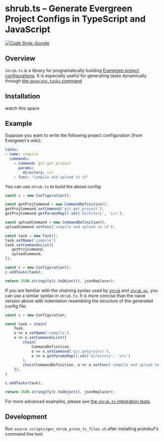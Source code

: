 # shrub.ts – Generate Evergreen Project Configs in TypeScript and JavaScript

[![Code Style: Google](https://img.shields.io/badge/code%20style-google-blueviolet.svg)](https://github.com/google/gts)


## Overview

`shrub.ts` is a library for programatically building [Evergreen project configurations](https://github.com/evergreen-ci/evergreen/wiki/Project-Files).
It is especially useful for generating tasks dynamically through [the `generate.tasks` command](https://github.com/evergreen-ci/evergreen/wiki/Project-Commands#generate-tasks)


## Installation
watch this space


## Example

Suppose you want to write the following project configuration (from Evergreen's wiki):

```yaml
tasks:
- name: compile
  commands:
    - command: git.get_project
      params:
        directory: src
    - func: "compile and upload to s3"
```

You can use `shrub.ts` to build the above config:

```typescript
const c = new Configuration();

const getProjCommand = new CommandDefinition();
getProjCommand.setCommand('git.get_project');
getProjCommand.getParamsMap().set('directory', 'src');

const uploadCommand = new CommandDefinition();
uploadCommand.setFunc('compile and upload to s3');

const task = new Task();
task.setName('compile')
task.setCommandsList([
   getProjCommand,
   uploadCommand, 
]);

const c = new Configuration();
c.addTasks(task);

return JSON.stringify(c.toObject(), jsonReplacer);
```

If you are familiar with the chaining syntax used by 
[`shrub`](https://github.com/evergreen-ci/shrub) and [`shrub.py`](https://github.com/evergreen-ci/shrub/),
you can use a similar syntax in `shrub.ts`. It is more concise than the naive version above with
indentation resembling the structure of the generated config file:

```typescript
const c = new Configuration;

const task = chain(
    Task,
    o => o.setName('compile'),
    o => o.setCommandsList([
        chain(
            CommandDefinition,
            o => o.setCommand('git.getproject'),
            o => o.getParamsMap().set('directory', 'src')
        ),
        chain(CommandDefinition, o => o.setFunc('compile and upload to s3')),
    ]),
)

c.addTasks(task);

return JSON.stringify(c.toObject(), jsonReplacer);
```

For more advanced examples, please see [the `shrub.ts` integration tests](https://github.com/guoyr/shrub.ts/tree/master/src/tests).


## Development

Run `source scripts/gen_shrub_proto_ts_files.sh` after installing protobuf's command line tool.
